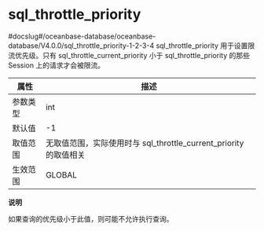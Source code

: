 sql_throttle_priority 
==========================================
#docslug#/oceanbase-database/oceanbase-database/V4.0.0/sql_throttle_priority-1-2-3-4
sql_throttle_priority 用于设置限流优先级。只有 sql_throttle_current_priority 小于 sql_throttle_priority 的那些 Session 上的请求才会被限流。


| **属性** |                      **描述**                       |
|--------|---------------------------------------------------|
| 参数类型   | int                                               |
| 默认值    | -1                                                |
| 取值范围   | 无取值范围，实际使用时与  sql_throttle_current_priority 的取值相关 |
| 生效范围   | GLOBAL                                            |


**说明**



如果查询的优先级小于此值，则可能不允许执行查询。

